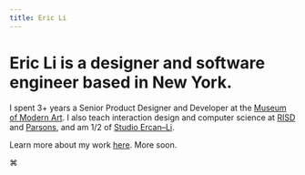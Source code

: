 ```yaml
---
title: Eric Li
---
```

<!-- sure, why not. this website is the culmination of many attempts to keep a history of myself and my work on the web. it will probably not be the last attempt either. to be brief, it is written in as pared down a way as possible, with <abbr title="well, i tried my best, but still had to make a few adjustments.">almost</abbr> no additional styling or scripting. i am interested in how tools shape our lives — and in this case, the [tool](https://www.moma.org/magazine/articles/677#:~:text=These%20interface%20elements,into%20the%20background.) is the web browser and how it provides [defaults](https://linedandunlined.com/archive/default-systems-in-graphic-design/) for us to interact with.

i am a designer and software developer based in new york. i most recently worked at [MoMA](https://www.moma.org/), making the website and focusing on design strategy. it is a bit more fancy than this one. i also do my own stuff. you can find a more detailed bio [here](/about/).

**i am currently looking for full-time design roles. you can find some more information about my work and an up to date resumé at my [read.cv](https://cv.eric.young.li/) or in my [bio](/about/).**

here, you can eventually find a somewhat complete archive of my work. i am in the slow process of updating it. you can also find me on [e-mail](mailto:ericyoungli@gmail.com), [are.na](https://www.are.na/eric-li), [twitter](https://twitter.com/eli8527), and [instagram](https://www.instagram.com/eli8527/). -->

# Eric Li is a designer and software engineer based in New York.

I spent 3+ years a Senior Product Designer and Developer at the [Museum of Modern Art](https://www.moma.org/). I also teach interaction design and computer science at [RISD](http://source.f22.href.blue/) and [Parsons](https://js.f22.href.blue/), and am 1/2 of [Studio Ercan–Li](https://ercan-li.com/).

Learn more about my work [here](https://cv.eric.young.li/). More soon.

⌘